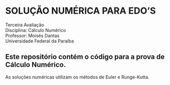 # SOLUÇÃO NUMÉRICA PARA EDO’S

Terceira Avaliação  
Disciplina: Cálculo Numérico  
Professor: Moisés Dantas  
Universidade Federal da Paraíba  

## Este repositório contém o código para a prova de Cálculo Numérico.
As soluções numéricas utilizam os métodos de Euler e Runge-Kutta.
